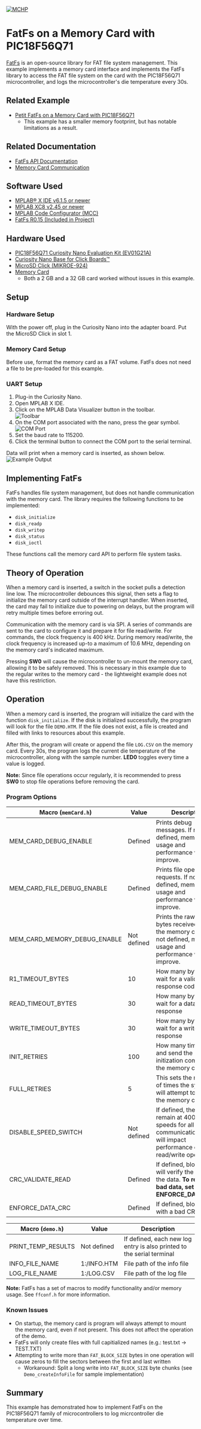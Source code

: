 <!-- Please do not change this logo with link -->

[![MCHP](images/microchip.png)](https://www.microchip.com)

# FatFs on a Memory Card with PIC18F56Q71

[FatFs](http://elm-chan.org/fsw/ff/00index_e.html) is an open-source library for FAT file system management. This example implements a memory card interface and implements the FatFs library to access the FAT file system on the card with the PIC18F56Q71 microcontroller, and logs the microcontroller's die temperature every 30s. 

## Related Example

- [Petit FatFs on a Memory Card with PIC18F56Q71](https://github.com/microchip-pic-avr-examples/pic18f56q71-temp-log-mplab-mcc)
    - This example has a smaller memory footprint, but has notable limitations as a result. 

## Related Documentation

- [FatFs API Documentation](http://elm-chan.org/fsw/ff/00index_e.html)
- [Memory Card Communication](http://elm-chan.org/docs/mmc/mmc_e.html)

## Software Used

- [MPLAB&reg; X IDE v6.1.5 or newer](https://www.microchip.com/en-us/tools-resources/develop/mplab-x-ide?utm_source=GitHub&utm_medium=TextLink&utm_campaign=MCU8_MMTCha_pic18q71&utm_content=pic18f56q71-full-memory-card-mplab-mcc-github&utm_bu=MCU08)
- [MPLAB XC8 v2.45 or newer](https://www.microchip.com/en-us/tools-resources/configure/mplab-code-configurator?utm_source=GitHub&utm_medium=TextLink&utm_campaign=MCU8_MMTCha_pic18q71&utm_content=pic18f56q71-full-memory-card-mplab-mcc-github&utm_bu=MCU08)
- [MPLAB Code Configurator (MCC)](https://www.microchip.com/en-us/tools-resources/develop/mplab-xc-compilers?utm_source=GitHub&utm_medium=TextLink&utm_campaign=MCU8_MMTCha_pic18q71&utm_content=pic18f56q71-full-memory-card-mplab-mcc-github&utm_bu=MCU08)
- [FatFs R0.15 (Included in Project)](http://elm-chan.org/fsw/ff/00index_e.html)

## Hardware Used

- [PIC18F56Q71  Curiosity Nano Evaluation Kit (EV01G21A)](https://www.microchip.com/en-us/tools-resources/develop/mplab-x-ide?utm_source=GitHub&utm_medium=TextLink&utm_campaign=MCU8_MMTCha_pic18q71&utm_content=pic18f56q71-full-memory-card-mplab-mcc-github&utm_bu=MCU08)
- [Curiosity Nano Base for Click Boards&trade;](https://www.microchip.com/en-us/tools-resources/configure/mplab-code-configurator?utm_source=GitHub&utm_medium=TextLink&utm_campaign=MCU8_MMTCha_pic18q71&utm_content=pic18f56q71-full-memory-card-mplab-mcc-github&utm_bu=MCU08)
- [MicroSD Click (MIKROE-924)](https://www.mikroe.com/microsd-click)
- [Memory Card](https://www.amazon.com/PNY-Elite-microSDHC-Memory-P-SDU32GU185DAC-GE/dp/B07TBH38JK/)
    - Both a 2 GB and a 32 GB card worked without issues in this example.

## Setup

### Hardware Setup

With the power off, plug in the Curiosity Nano into the adapter board. Put the MicroSD Click in slot 1.

### Memory Card Setup

Before use, format the memory card as a FAT volume. FatFs does not need a file to be pre-loaded for this example.

### UART Setup

1. Plug-in the Curiosity Nano.
2. Open MPLAB X IDE.
3. Click on the MPLAB Data Visualizer button in the toolbar.  
![Toolbar](./images/toolbar.png)
4. On the COM port associated with the nano, press the gear symbol.  
![COM Port](./images/comPort.png)
5. Set the baud rate to 115200.
6. Click the terminal button to connect the COM port to the serial terminal.

Data will print when a memory card is inserted, as shown below.  
![Example Output](./images/exampleOutput.PNG)

## Implementing FatFs

FatFs handles file system management, but does not handle communication with the memory card. The library requires the following functions to be implemented:

- `disk_initialize`
- `disk_readp`
- `disk_writep`
- `disk_status`
- `disk_ioctl`

These functions call the memory card API to perform file system tasks.  

## Theory of Operation

When a memory card is inserted, a switch in the socket pulls a detection line low. The microcontroller debounces this signal, then sets a flag to initialize the memory card outside of the interrupt handler. When inserted, the card may fail to initialize due to powering on delays, but the program will retry multiple times before erroring out. 

Communication with the memory card is via SPI. A series of commands are sent to the card to configure it and prepare it for file read/write. For commands, the clock frequency is 400 kHz. During memory read/write, the clock frequency is increased up-to a maximum of 10.6 MHz, depending on the memory card's indicated maximum.

Pressing **SW0** will cause the microcontroller to un-mount the memory card, allowing it to be safely removed. This is necessary in this example due to the regular writes to the memory card - the lightweight example does not have this restriction. 

## Operation  

When a memory card is inserted, the program will initialize the card with the function `disk_initialize`. If the disk is initialized successfully, the program will look for the file `DEMO.HTM`. If the file does not exist, a file is created and filled with links to resources about this example.

After this, the program will create or append the file `LOG.CSV` on the memory card. Every 30s, the program logs the current die temperature of the microcontroller, along with the sample number. **LED0** toggles every time a value is logged. 

**Note:** Since file operations occur regularly, it is recommended to press **SW0** to stop file operations before removing the card. 

### Program Options

| Macro (`memCard.h`) | Value | Description
| ----- | ----- | -----------
| MEM_CARD_DEBUG_ENABLE | Defined | Prints debug messages. If not defined, memory usage and performance will improve.
| MEM_CARD_FILE_DEBUG_ENABLE | Defined | Prints file operation requests. If not defined, memory usage and performance will improve.
| MEM_CARD_MEMORY_DEBUG_ENABLE | Not defined | Prints the raw memory bytes received from the memory card. If not defined, memory usage and performance will improve.
| R1_TIMEOUT_BYTES | 10 | How many bytes to wait for a valid response code
| READ_TIMEOUT_BYTES | 30 | How many bytes to wait for a data response
| WRITE_TIMEOUT_BYTES | 30 | How many bytes to wait for a write response
| INIT_RETRIES | 100 | How many times to try and send the initization command to the memory card
| FULL_RETRIES | 5 | This sets the number of times the system will attempt to initialize the memory card
| DISABLE_SPEED_SWITCH | Not defined | If defined, the card will remain at 400 kHz speeds for all communication. This will impact performance of read/write operations. 
| CRC_VALIDATE_READ | Defined | If defined, block reads will verify the CRC of the data. **To reject bad data, set ENFORCE_DATA_CRC.**
| ENFORCE_DATA_CRC | Defined | If defined, block reads with a bad CRC will fail  

| Macro (`demo.h`) | Value | Description
| ----- | ----- | -----------
| PRINT_TEMP_RESULTS | Not defined | If defined, each new log entry is also printed to the serial terminal  
| INFO_FILE_NAME | 1:/INFO.HTM | File path of the info file
| LOG_FILE_NAME | 1:/LOG.CSV | File path of the log file

**Note:** FatFs has a set of macros to modify functionality and/or memory usage. See `ffconf.h` for more information.

### Known Issues

- On startup, the memory card is program will always attempt to mount the memory card, even if not present. This does not affect the operation of the demo.
- FatFs will only create files with full capitialized names (e.g.: test.txt &rarr; TEST.TXT)
- Attempting to write more than `FAT_BLOCK_SIZE` bytes in one operation will cause zeros to fill the sectors between the first and last written  
    - Workaround: Split a long write into `FAT_BLOCK_SIZE` byte chunks (see `Demo_createInfoFile` for sample implementation)

## Summary

This example has demonstrated how to implement FatFs on the PIC18F56Q71 family of microcontrollers to log micrcontroller die temperature over time.